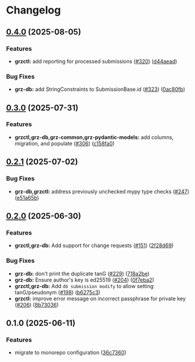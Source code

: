 # Changelog

## [0.4.0](https://github.com/BfArM-MVH/grz-tools/compare/grz-db-v0.3.0...grz-db-v0.4.0) (2025-08-05)


### Features

* **grzctl:** add reporting for processed submissions ([#320](https://github.com/BfArM-MVH/grz-tools/issues/320)) ([d44aead](https://github.com/BfArM-MVH/grz-tools/commit/d44aeade809e39693360b577e5482873ae975709))


### Bug Fixes

* **grz-db:** add StringConstraints to SubmissionBase.id ([#323](https://github.com/BfArM-MVH/grz-tools/issues/323)) ([0ac80fb](https://github.com/BfArM-MVH/grz-tools/commit/0ac80fbb4e68957bb9b59a395c90bc2bdf67e02d))

## [0.3.0](https://github.com/BfArM-MVH/grz-tools/compare/grz-db-v0.2.1...grz-db-v0.3.0) (2025-07-31)


### Features

* **grzctl,grz-db,grz-common,grz-pydantic-models:** add columns, migration, and populate ([#306](https://github.com/BfArM-MVH/grz-tools/issues/306)) ([c158fa0](https://github.com/BfArM-MVH/grz-tools/commit/c158fa0cfe47ddacd66947dd57b814f43cfaefdc))

## [0.2.1](https://github.com/BfArM-MVH/grz-tools/compare/grz-db-v0.2.0...grz-db-v0.2.1) (2025-07-02)


### Bug Fixes

* **grz-db,grzctl:** address previously unchecked mypy type checks ([#247](https://github.com/BfArM-MVH/grz-tools/issues/247)) ([e51a65b](https://github.com/BfArM-MVH/grz-tools/commit/e51a65b090c891f44c6c4cc7199138d4cb15c07a))

## [0.2.0](https://github.com/BfArM-MVH/grz-tools/compare/grz-db-v0.1.0...grz-db-v0.2.0) (2025-06-30)


### Features

* **grzctl,grz-db:** Add support for change requests ([#151](https://github.com/BfArM-MVH/grz-tools/issues/151)) ([2f28d69](https://github.com/BfArM-MVH/grz-tools/commit/2f28d691b72da2d904391680ff72b1f9a3a22254))


### Bug Fixes

* **grz-db:** don't print the duplicate tanG ([#229](https://github.com/BfArM-MVH/grz-tools/issues/229)) ([718a2be](https://github.com/BfArM-MVH/grz-tools/commit/718a2be52d959be44449f6b46143be62728c2631))
* **grz-db:** Ensure author's key is ed25519 ([#204](https://github.com/BfArM-MVH/grz-tools/issues/204)) ([0f7eba2](https://github.com/BfArM-MVH/grz-tools/commit/0f7eba2652c67f3c4ddb507f7d4e197dc0c086ec))
* **grzctl,grz-db:** Add `db submission modify` to allow setting tanG/pseudonym ([#198](https://github.com/BfArM-MVH/grz-tools/issues/198)) ([b6275c3](https://github.com/BfArM-MVH/grz-tools/commit/b6275c38b134e6d334dc158c9c98631e62750b68))
* **grzctl:** improve error message on incorrect passphrase for private key ([#206](https://github.com/BfArM-MVH/grz-tools/issues/206)) ([8b73036](https://github.com/BfArM-MVH/grz-tools/commit/8b7303643b96b87bf9b095e135633fc3db3a7c7e))

## 0.1.0 (2025-06-11)


### Features

* migrate to monorepo configuration ([36c7360](https://github.com/BfArM-MVH/grz-tools/commit/36c736044ce09473cc664b4471117465c5cab9a3))
